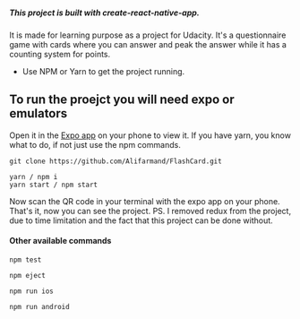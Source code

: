 ##### This project is built with create-react-native-app.
It is made for learning purpose as a project for Udacity.
It's a questionnaire game with cards where you can answer and peak the answer while it has a counting system for points. 


* Use NPM or Yarn to get the project running.


## To run the proejct you will need expo or emulators

Open it in the [Expo app](https://expo.io) on your phone to view it. If you have yarn, you know what to do, if not just use the npm commands.


```
git clone https://github.com/Alifarmand/FlashCard.git

yarn / npm i
yarn start / npm start
```

Now scan the QR code in your terminal with the expo app on your phone.
That's it, now you can see the project. PS. I removed redux from the project, due to time limitation and the fact that this project can be done without.


#### Other available commands

`npm test`  

`npm eject`  

`npm run ios`
  
`npm run android`
